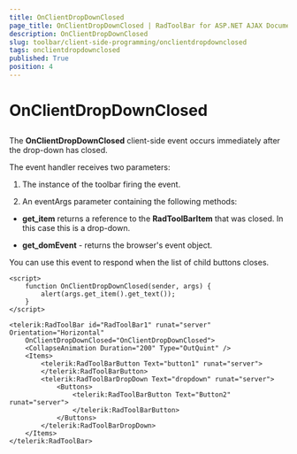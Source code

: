 ```yaml
---
title: OnClientDropDownClosed
page_title: OnClientDropDownClosed | RadToolBar for ASP.NET AJAX Documentation
description: OnClientDropDownClosed
slug: toolbar/client-side-programming/onclientdropdownclosed
tags: onclientdropdownclosed
published: True
position: 4
---
```


# OnClientDropDownClosed

## 

The **OnClientDropDownClosed** client-side event occurs immediately after the drop-down has closed.

The event handler receives two parameters:

1. The instance of the toolbar firing the event.

1. An eventArgs parameter containing the following methods:

* **get_item** returns a reference to the **RadToolBarItem** that was closed. In this case this is a drop-down.

* **get_domEvent** - returns the browser's event object.

You can use this event to respond when the list of child buttons closes.

````ASPNET	
<script>
    function OnClientDropDownClosed(sender, args) {
        alert(args.get_item().get_text());
    }       
</script>

<telerik:RadToolBar id="RadToolBar1" runat="server" Orientation="Horizontal" 
	OnClientDropDownClosed="OnClientDropDownClosed">     
	<CollapseAnimation Duration="200" Type="OutQuint" />     
	<Items>        
		<telerik:RadToolBarButton Text="button1" runat="server">
		</telerik:RadToolBarButton>        
		<telerik:RadToolBarDropDown Text="dropdown" runat="server">            
			<Buttons>                
				<telerik:RadToolBarButton Text="Button2" runat="server">
				</telerik:RadToolBarButton>            
			</Buttons>        
		</telerik:RadToolBarDropDown>     
	</Items>
</telerik:RadToolBar>
````


